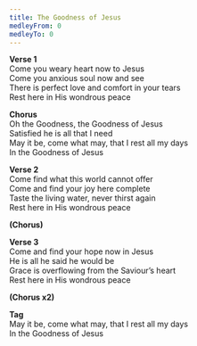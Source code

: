 ```yaml
---
title: The Goodness of Jesus
medleyFrom: 0
medleyTo: 0
---
```


**Verse 1**  
Come you weary heart now to Jesus  
Come you anxious soul now and see  
There is perfect love and comfort in your tears  
Rest here in His wondrous peace  

**Chorus**  
Oh the Goodness, the Goodness of Jesus  
Satisfied he is all that I need  
May it be, come what may, that I rest all my days  
In the Goodness of Jesus  

**Verse 2**  
Come find what this world cannot offer  
Come and find your joy here complete  
Taste the living water, never thirst again  
Rest here in His wondrous peace  

**(Chorus)**

**Verse 3**  
Come and find your hope now in Jesus  
He is all he said he would be  
Grace is overflowing from the Saviour’s heart  
Rest here in His wondrous peace  

**(Chorus x2)**

**Tag**  
May it be, come what may, that I rest all my days  
In the Goodness of Jesus  
